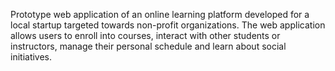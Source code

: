 Prototype web application of an online learning platform developed for a local startup targeted towards non-profit organizations. The web application allows users to enroll into courses, interact with 
other students or instructors, manage their personal schedule and learn about social initiatives. 

